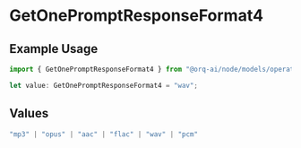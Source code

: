 # GetOnePromptResponseFormat4

## Example Usage

```typescript
import { GetOnePromptResponseFormat4 } from "@orq-ai/node/models/operations";

let value: GetOnePromptResponseFormat4 = "wav";
```

## Values

```typescript
"mp3" | "opus" | "aac" | "flac" | "wav" | "pcm"
```